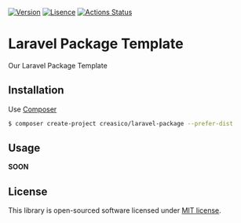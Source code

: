 [![Version](https://img.shields.io/packagist/v/creasico/laravel-package?style=flat-square)](https://packagist.org/packages/creasico/laravel-package)
[![Lisence](https://img.shields.io/packagist/l/creasico/laravel-package?style=flat-square)](https://github.com/projek-xyz/php-lib-template/blob/master/LICENSE.md)
[![Actions Status](https://img.shields.io/github/workflow/status/projek-xyz/php-lib-template/Tests/master?style=flat-square&logo=github-actions)](https://github.com/projek-xyz/php-lib-template/actions)

# Laravel Package Template

Our Laravel Package Template

## Installation

Use [Composer](https://getcomposer.org/)

```bash
$ composer create-project creasico/laravel-package --prefer-dist
```

## Usage

__SOON__

## License

This library is open-sourced software licensed under [MIT license](LICENSE).
